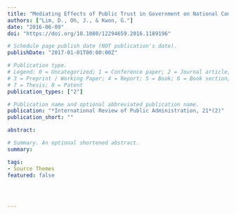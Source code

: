 ```yaml
---
title: "Mediating Effects of Public Trust in Government on National Competitiveness: Evidence from Asian Countries"
authors: ["Lim, D., Oh, J., & Kwon, G."]
date: "2016-06-09"
doi: "https://doi.org/10.1080/12294659.2016.1189196"

# Schedule page publish date (NOT publication's date).
publishDate: "2017-01-01T00:00:00Z"

# Publication type.
# Legend: 0 = Uncategorized; 1 = Conference paper; 2 = Journal article;
# 3 = Preprint / Working Paper; 4 = Report; 5 = Book; 6 = Book section;
# 7 = Thesis; 8 = Patent
publication_types: ["2"]

# Publication name and optional abbreviated publication name.
publication: "*International Review of Public Administration, 21*(2)"
publication_short: ""

abstract: 

# Summary. An optional shortened abstract.
summary: 

tags:
- Source Themes
featured: false




---
```

